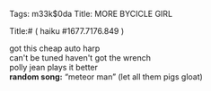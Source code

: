 Tags: m33k$0da
Title: MORE BYCICLE GIRL
  
Title:# ( haiku #1677.7176.849 )  
  
got this cheap auto harp  
can't be tuned haven't got the wrench  
polly jean plays it better  
**random song:** “meteor man” (let all them pigs gloat)  
